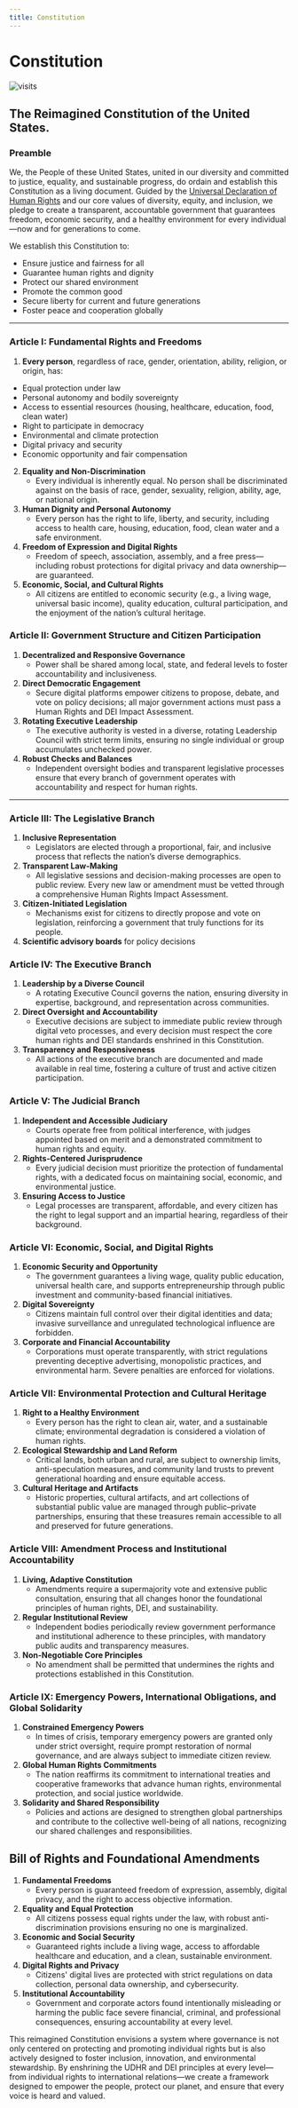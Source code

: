 ```yaml
---
title: Constitution
---
```


# Constitution

![visits](https://visit-counter.vercel.app/counter.png?page=https%3A%2F%2Fselwynpolit.github.io%2Fdemo2%2Fconstitution&s=16&c=030303&bg=00000000&no=5&ff=electrolize&tb=&ta=+Views)

## The Reimagined Constitution of the United States.

### **Preamble**
We, the People of these United States, united in our diversity and committed to justice, equality, and sustainable progress, do ordain and establish this Constitution as a living document. Guided by the [Universal Declaration of Human Rights](https://www.un.org/en/about-us/universal-declaration-of-human-rights) and our core values of diversity, equity, and inclusion, we pledge to create a transparent, accountable government that guarantees freedom, economic security, and a healthy environment for every individual—now and for generations to come.

We establish this Constitution to:
- Ensure justice and fairness for all
- Guarantee human rights and dignity
- Protect our shared environment
- Promote the common good
- Secure liberty for current and future generations
- Foster peace and cooperation globally
---

### Article I: Fundamental Rights and Freedoms
1. **Every person**, regardless of race, gender, orientation, ability, religion, or origin, has:
- Equal protection under law
- Personal autonomy and bodily sovereignty
- Access to essential resources (housing, healthcare, education, food, clean water)
- Right to participate in democracy
- Environmental and climate protection
- Digital privacy and security
- Economic opportunity and fair compensation

2. **Equality and Non-Discrimination**
    - Every individual is inherently equal. No person shall be discriminated against on the basis of race, gender, sexuality, religion, ability, age, or national origin.
2. **Human Dignity and Personal Autonomy**
    - Every person has the right to life, liberty, and security, including access to health care, housing, education, food, clean water and a safe environment.
3. **Freedom of Expression and Digital Rights**
    - Freedom of speech, association, assembly, and a free press—including robust protections for digital privacy and data ownership—are guaranteed.
4. **Economic, Social, and Cultural Rights**
    - All citizens are entitled to economic security (e.g., a living wage, universal basic income), quality education, cultural participation, and the enjoyment of the nation’s cultural heritage.

###  Article II: Government Structure and Citizen Participation
1. **Decentralized and Responsive Governance**
    - Power shall be shared among local, state, and federal levels to foster accountability and inclusiveness.
2. **Direct Democratic Engagement**
    - Secure digital platforms empower citizens to propose, debate, and vote on policy decisions; all major government actions must pass a Human Rights and DEI Impact Assessment.
3. **Rotating Executive Leadership**
    - The executive authority is vested in a diverse, rotating Leadership Council with strict term limits, ensuring no single individual or group accumulates unchecked power.
4. **Robust Checks and Balances**
    - Independent oversight bodies and transparent legislative processes ensure that every branch of government operates with accountability and respect for human rights.
---

### Article III: The Legislative Branch
1. **Inclusive Representation**
    - Legislators are elected through a proportional, fair, and inclusive process that reflects the nation’s diverse demographics.
2. **Transparent Law-Making**
    - All legislative sessions and decision-making processes are open to public review. Every new law or amendment must be vetted through a comprehensive Human Rights Impact Assessment.
3. **Citizen-Initiated Legislation**
    - Mechanisms exist for citizens to directly propose and vote on legislation, reinforcing a government that truly functions for its people.
4. **Scientific advisory boards** for policy decisions


### Article IV: The Executive Branch
1. **Leadership by a Diverse Council**
    - A rotating Executive Council governs the nation, ensuring diversity in expertise, background, and representation across communities.
2. **Direct Oversight and Accountability**
    - Executive decisions are subject to immediate public review through digital veto processes, and every decision must respect the core human rights and DEI standards enshrined in this Constitution.
3. **Transparency and Responsiveness**
    - All actions of the executive branch are documented and made available in real time, fostering a culture of trust and active citizen participation.



### Article V: The Judicial Branch
1. **Independent and Accessible Judiciary**
    - Courts operate free from political interference, with judges appointed based on merit and a demonstrated commitment to human rights and equity.
2. **Rights-Centered Jurisprudence**
    - Every judicial decision must prioritize the protection of fundamental rights, with a dedicated focus on maintaining social, economic, and environmental justice.
3. **Ensuring Access to Justice**
    - Legal processes are transparent, affordable, and every citizen has the right to legal support and an impartial hearing, regardless of their background.



### Article VI: Economic, Social, and Digital Rights
1. **Economic Security and Opportunity**
    - The government guarantees a living wage, quality public education, universal health care, and supports entrepreneurship through public investment and community-based financial initiatives.
2. **Digital Sovereignty**
    - Citizens maintain full control over their digital identities and data; invasive surveillance and unregulated technological influence are forbidden.
3. **Corporate and Financial Accountability**
    - Corporations must operate transparently, with strict regulations preventing deceptive advertising, monopolistic practices, and environmental harm. Severe penalties are enforced for violations.



### Article VII: Environmental Protection and Cultural Heritage
1. **Right to a Healthy Environment**
    - Every person has the right to clean air, water, and a sustainable climate; environmental degradation is considered a violation of human rights.
2. **Ecological Stewardship and Land Reform**
    - Critical lands, both urban and rural, are subject to ownership limits, anti-speculation measures, and community land trusts to prevent generational hoarding and ensure equitable access.
3. **Cultural Heritage and Artifacts**
    - Historic properties, cultural artifacts, and art collections of substantial public value are managed through public–private partnerships, ensuring that these treasures remain accessible to all and preserved for future generations.



### Article VIII: Amendment Process and Institutional Accountability
1. **Living, Adaptive Constitution**
    - Amendments require a supermajority vote and extensive public consultation, ensuring that all changes honor the foundational principles of human rights, DEI, and sustainability.
2. **Regular Institutional Review**
    - Independent bodies periodically review government performance and institutional adherence to these principles, with mandatory public audits and transparency measures.
3. **Non-Negotiable Core Principles**
    - No amendment shall be permitted that undermines the rights and protections established in this Constitution.


### Article IX: Emergency Powers, International Obligations, and Global Solidarity
1. **Constrained Emergency Powers**
    - In times of crisis, temporary emergency powers are granted only under strict oversight, require prompt restoration of normal governance, and are always subject to immediate citizen review.
2. **Global Human Rights Commitments**
    - The nation reaffirms its commitment to international treaties and cooperative frameworks that advance human rights, environmental protection, and social justice worldwide.
3. **Solidarity and Shared Responsibility**
    - Policies and actions are designed to strengthen global partnerships and contribute to the collective well-being of all nations, recognizing our shared challenges and responsibilities.


## Bill of Rights and Foundational Amendments
1. **Fundamental Freedoms**
    - Every person is guaranteed freedom of expression, assembly, digital privacy, and the right to access objective information.
2. **Equality and Equal Protection**
    - All citizens possess equal rights under the law, with robust anti-discrimination provisions ensuring no one is marginalized.
3. **Economic and Social Security**
    - Guaranteed rights include a living wage, access to affordable healthcare and education, and a clean, sustainable environment.
4. **Digital Rights and Privacy**
    - Citizens' digital lives are protected with strict regulations on data collection, personal data ownership, and cybersecurity.
5. **Institutional Accountability**
    - Government and corporate actors found intentionally misleading or harming the public face severe financial, criminal, and professional consequences, ensuring accountability at every level.



This reimagined Constitution envisions a system where governance is not only centered on protecting and promoting individual rights but is also actively designed to foster inclusion, innovation, and environmental stewardship. By enshrining the UDHR and DEI principles at every level—from individual rights to international relations—we create a framework designed to empower the people, protect our planet, and ensure that every voice is heard and valued.


